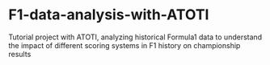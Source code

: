 # F1-data-analysis-with-ATOTI
Tutorial project with ATOTI, analyzing historical Formula1 data to understand the impact of different scoring systems in F1 history on championship results
